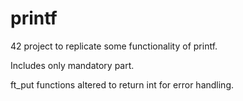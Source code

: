# printf

42 project to replicate some functionality of printf.

Includes only mandatory part.

ft_put functions altered to return int for error handling.
